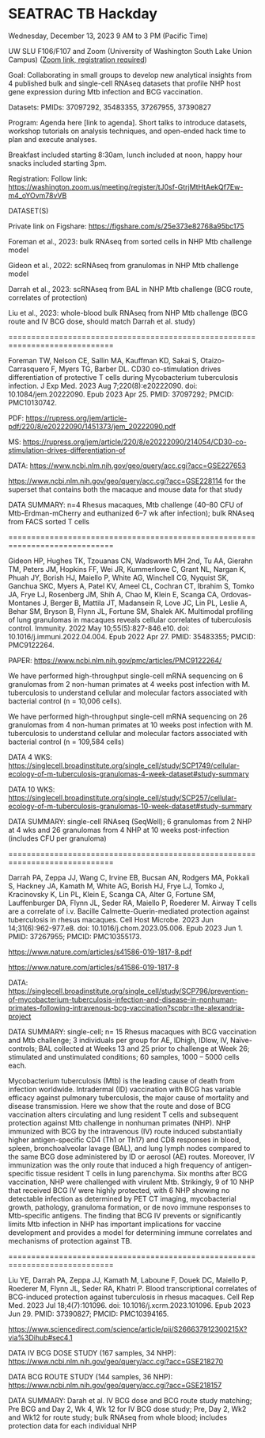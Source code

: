 # SEATRAC TB Hackday

Wednesday, December 13, 2023
9 AM to 3 PM (Pacific Time)

UW SLU F106/F107 and Zoom (University of Washington South Lake Union Campus)
([Zoom link, registration required](https://urldefense.com/v3/__https://washington.zoom.us/meeting/register/tJ0sf-GtrjMtHtAekQf7Ew-m4_oYOvm78vVB__;!!GuAItXPztq0!nEXklIjP7jjBX1StCKX1p08_DtEWjHU6skNOBaO0ntWCECjyQD9WB8glSFwDTxCp98VbKIU_x7RSTnc2p_c$))

Goal: Collaborating in small groups to develop new analytical insights
from 4 published bulk and single-cell RNAseq datasets that profile NHP
host gene expression during Mtb infection and BCG vaccination.

Datasets: PMIDs: 37097292, 35483355, 37267955, 37390827

Program: Agenda here [link to agenda]. Short talks to introduce datasets, workshop tutorials on
analysis techniques, and open-ended hack time to plan and execute
analyses.

Breakfast included starting 8:30am, lunch included at noon, happy
hour snacks included starting 3pm.

Registration:
Follow link: https://washington.zoom.us/meeting/register/tJ0sf-GtrjMtHtAekQf7Ew-m4_oYOvm78vVB


DATASET(S) 

Private link on Figshare:
https://figshare.com/s/25e373e82768a95bc175

Foreman et al., 2023: bulk RNAseq from sorted cells in NHP Mtb challenge model 

Gideon et al., 2022: scRNAseq from granulomas in NHP Mtb challenge model 

Darrah et al., 2023: scRNAseq from BAL in NHP Mtb challenge (BCG route, correlates of protection) 

Liu et al., 2023: whole-blood bulk RNAseq from NHP Mtb challenge (BCG route and IV BCG dose, should match Darrah et al. study) 

 

============================================================================= 

Foreman TW, Nelson CE, Sallin MA, Kauffman KD, Sakai S, Otaizo-Carrasquero F, Myers TG, Barber DL. CD30 co-stimulation drives differentiation of protective T cells during Mycobacterium tuberculosis infection. J Exp Med. 2023 Aug 7;220(8):e20222090. doi: 10.1084/jem.20222090. Epub 2023 Apr 25. PMID: 37097292; PMCID: PMC10130742. 

PDF: https://rupress.org/jem/article-pdf/220/8/e20222090/1451373/jem_20222090.pdf 

MS: https://rupress.org/jem/article/220/8/e20222090/214054/CD30-co-stimulation-drives-differentiation-of 

DATA: https://www.ncbi.nlm.nih.gov/geo/query/acc.cgi?acc=GSE227653 

https://www.ncbi.nlm.nih.gov/geo/query/acc.cgi?acc=GSE228114 for the superset that contains both the macaque and mouse data for that study 

DATA SUMMARY: n=4 Rhesus macaques, Mtb challenge (40–80 CFU of Mtb-Erdman-mCherry and euthanized 6–7 wk after infection); bulk RNAseq from FACS sorted T cells 


 

============================================================================= 

Gideon HP, Hughes TK, Tzouanas CN, Wadsworth MH 2nd, Tu AA, Gierahn TM, Peters JM, Hopkins FF, Wei JR, Kummerlowe C, Grant NL, Nargan K, Phuah JY, Borish HJ, Maiello P, White AG, Winchell CG, Nyquist SK, Ganchua SKC, Myers A, Patel KV, Ameel CL, Cochran CT, Ibrahim S, Tomko JA, Frye LJ, Rosenberg JM, Shih A, Chao M, Klein E, Scanga CA, Ordovas-Montanes J, Berger B, Mattila JT, Madansein R, Love JC, Lin PL, Leslie A, Behar SM, Bryson B, Flynn JL, Fortune SM, Shalek AK. Multimodal profiling of lung granulomas in macaques reveals cellular correlates of tuberculosis control. Immunity. 2022 May 10;55(5):827-846.e10. doi: 10.1016/j.immuni.2022.04.004. Epub 2022 Apr 27. PMID: 35483355; PMCID: PMC9122264. 

PAPER: https://www.ncbi.nlm.nih.gov/pmc/articles/PMC9122264/ 

We have performed high-throughput single-cell mRNA sequencing on 6 granulomas from 2 non-human primates at 4 weeks post infection with M. tuberculosis to understand cellular and molecular factors associated with bacterial control (n = 10,006 cells). 

We have performed high-throughput single-cell mRNA sequencing on 26 granulomas from 4 non-human primates at 10 weeks post infection with M. tuberculosis to understand cellular and molecular factors associated with bacterial control (n = 109,584 cells) 

 

DATA 4 WKS: https://singlecell.broadinstitute.org/single_cell/study/SCP1749/cellular-ecology-of-m-tuberculosis-granulomas-4-week-dataset#study-summary 

DATA 10 WKS: https://singlecell.broadinstitute.org/single_cell/study/SCP257/cellular-ecology-of-m-tuberculosis-granulomas-10-week-dataset#study-summary 

DATA SUMMARY: single-cell RNAseq (SeqWell); 6 granulomas from 2 NHP at 4 wks and 26 granulomas from 4 NHP at 10 weeks post-infection (includes CFU per granuloma) 

============================================================================= 

Darrah PA, Zeppa JJ, Wang C, Irvine EB, Bucsan AN, Rodgers MA, Pokkali S, Hackney JA, Kamath M, White AG, Borish HJ, Frye LJ, Tomko J, Kracinovsky K, Lin PL, Klein E, Scanga CA, Alter G, Fortune SM, Lauffenburger DA, Flynn JL, Seder RA, Maiello P, Roederer M. Airway T cells are a correlate of i.v. Bacille Calmette-Guerin-mediated protection against tuberculosis in rhesus macaques. Cell Host Microbe. 2023 Jun 14;31(6):962-977.e8. doi: 10.1016/j.chom.2023.05.006. Epub 2023 Jun 1. PMID: 37267955; PMCID: PMC10355173. 

https://www.nature.com/articles/s41586-019-1817-8.pdf 

https://www.nature.com/articles/s41586-019-1817-8 

DATA: https://singlecell.broadinstitute.org/single_cell/study/SCP796/prevention-of-mycobacterium-tuberculosis-infection-and-disease-in-nonhuman-primates-following-intravenous-bcg-vaccination?scpbr=the-alexandria-project 

 

DATA SUMMARY: single-cell; n= 15 Rhesus macaques with BCG vaccination and Mtb challenge; 3 individuals per group for AE, IDhigh, IDlow, IV, Naïve-controls; BAL collected at Weeks 13 and 25 prior to challenge at Week 26; stimulated and unstimulated conditions; 60 samples, 1000 – 5000 cells each. 

Mycobacterium tuberculosis (Mtb) is the leading cause of death from infection worldwide. Intradermal (ID) vaccination with BCG has variable efficacy against pulmonary tuberculosis, the major cause of mortality and disease transmission. Here we show that the route and dose of BCG vaccination alters circulating and lung resident T cells and subsequent protection against Mtb challenge in nonhuman primates (NHP). NHP immunized with BCG by the intravenous (IV) route induced substantially higher antigen-specific CD4 (Th1 or Th17) and CD8 responses in blood, spleen, bronchoalveolar lavage (BAL), and lung lymph nodes compared to the same BCG dose administered by ID or aerosol (AE) routes. Moreover, IV immunization was the only route that induced a high frequency of antigen-specific tissue resident T cells in lung parenchyma. Six months after BCG vaccination, NHP were challenged with virulent Mtb. Strikingly, 9 of 10 NHP that received BCG IV were highly protected, with 6 NHP showing no detectable infection as determined by PET CT imaging, mycobacterial growth, pathology, granuloma formation, or de novo immune responses to Mtb-specific antigens. The finding that BCG IV prevents or significantly limits Mtb infection in NHP has important implications for vaccine development and provides a model for determining immune correlates and mechanisms of protection against TB. 

 

============================================================================= 

Liu YE, Darrah PA, Zeppa JJ, Kamath M, Laboune F, Douek DC, Maiello P, Roederer M, Flynn JL, Seder RA, Khatri P. Blood transcriptional correlates of BCG-induced protection against tuberculosis in rhesus macaques. Cell Rep Med. 2023 Jul 18;4(7):101096. doi: 10.1016/j.xcrm.2023.101096. Epub 2023 Jun 29. PMID: 37390827; PMCID: PMC10394165. 

https://www.sciencedirect.com/science/article/pii/S266637912300215X?via%3Dihub#sec4.1 

 

DATA IV BCG DOSE STUDY (167 samples, 34 NHP): https://www.ncbi.nlm.nih.gov/geo/query/acc.cgi?acc=GSE218270 

DATA BCG ROUTE STUDY (144 samples, 36 NHP):  https://www.ncbi.nlm.nih.gov/geo/query/acc.cgi?acc=GSE218157 

 

DATA SUMMARY: Darah et al.  IV BCG dose and BCG route study matching; Pre BCG and Day 2, Wk 4, Wk 12 for IV BCG dose study;  Pre, Day 2, Wk2 and Wk12 for route study; bulk RNAseq from whole blood; includes protection data for each individual NHP 